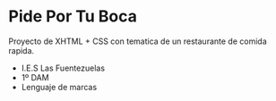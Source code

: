 # Pide Por Tu Boca
Proyecto de XHTML + CSS con tematica de un restaurante de comida rapida.
* I.E.S Las Fuentezuelas
* 1º DAM
* Lenguaje de marcas
